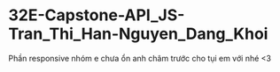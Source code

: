 # 32E-Capstone-API_JS-Tran_Thi_Han-Nguyen_Dang_Khoi
Phần responsive nhóm e chưa ổn anh châm trước cho tụi em với nhé &lt;3
